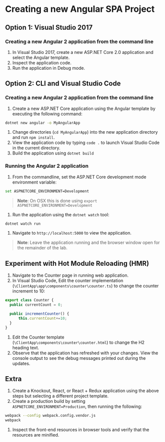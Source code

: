 # Creating a new Angular SPA Project

## Option 1: Visual Studio 2017

### Creating a new Angular 2 application from the command line

1. In Visual Studio 2017, create a new ASP.NET Core 2.0 application and select the Angular template.
1. Inspect the application code.
1. Run the application in Debug mode.

## Option 2: CLI and Visual Studio Code

### Creating a new Angular 2 application from the command line

1. Create a new ASP.NET Core application using the Angular template by executing the following command:

  ``` bash
  dotnet new angular -o MyAngularApp
  ```
1. Change directories (`cd MyAngularApp`) into the new application directory and run `npm install`.
1. View the application code by typing `code .` to launch Visual Studio Code in the current directory.
1. Build the application using `dotnet build`

### Running the Angular 2 application

1. From the commandline, set the ASP.NET Core development mode environment variable:

  ``` bash
  set ASPNETCORE_ENVIRONMENT=Development
  ```
> **Note**: On OSX this is done using `export ASPNETCORE_ENVIRONMENT=Development`

1. Run the application using the `dotnet watch` tool:

  ``` bash
  dotnet watch run
  ```
1. Navigate to `http://localhost:5000` to view the application.

> **Note**: Leave the application running and the browser window open for the remainder of the lab.

## Experiment with Hot Module Reloading (HMR)

1. Navigate to the Counter page in running web application.
1. In Visual Studio Code, Edit the counter implementation (`\ClientApp\app\components\counter\counter.ts`) to change the counter increment to 10:

  ``` typescript
  export class Counter {
    public currentCount = 0;

    public incrementCounter() {
        this.currentCount+=10;
    }
  }
  ```
1. Edit the Counter template (`\ClientApp\components\counter\counter.html`) to change the H2 heading text.
1. Observe that the application has refreshed with your changes. View the console output to see the debug messages printed out during the updates.

## Extra

1. Create a Knockout, React, or React + Redux application using the above steps but selecting a different project template.
1. Create a production build by setting `ASPNETCORE_ENVIRONMENT=Production`, then running the following:

  ``` bash
  webpack --config webpack.config.vendor.js
  webpack
  ```
1. Inspect the front-end resources in browser tools and verify that the resources are minified.